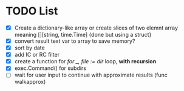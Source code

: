 # TODO List

- [x] Create a dictionary-like array or create slices of two elemnt array meaning [][string, time.Time] {done but using a struct}
- [x] convert result text var to array to save memory?
- [x] sort by date
- [x] add IC or RC filter
- [x] create a function for *for _, file := dir* loop, **with recursion**
- [x] exec.Command() for subdirs
- [ ] wait for user input to continue with approximate results (func walkapprox)